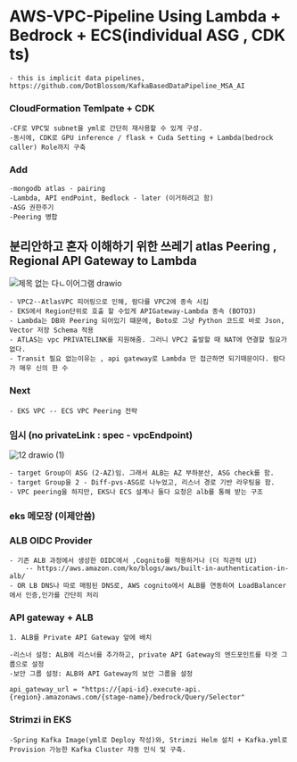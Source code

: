 # AWS-VPC-Pipeline Using Lambda + Bedrock + ECS(individual ASG , CDK ts)

    - this is implicit data pipelines, 
    https://github.com/DotBlossom/KafkaBasedDataPipeline_MSA_AI

### CloudFormation Temlpate + CDK 
    -CF로 VPC및 subnet을 yml로 간단히 재사용할 수 있게 구성.
    -동시에, CDK로 GPU inference / flask + Cuda Setting + Lambda(bedrock caller) Role까지 구축



### Add
    -mongodb atlas - pairing
    -Lambda, API endPoint, Bedlock - later (이거하려고 함)
    -ASG 권한주기
    -Peering 병합

## 분리안하고 혼자 이해하기 위한 쓰레기 atlas Peering , Regional API Gateway to Lambda

![제목 없는 다ㄴ이어그램 drawio](https://github.com/user-attachments/assets/3fb257b3-a7dd-46d5-8a4e-fe8ca13c88f0)



    - VPC2--AtlasVPC 피어링으로 인해, 람다를 VPC2에 종속 시킴
    - EKS에서 Region단위로 호출 할 수있게 APIGateway-Lambda 종속 (BOTO3)
    - Lambda는 DB와 Peering 되어있기 떄문에, Boto로 그냥 Python 코드로 바로 Json, Vector 저장 Schema 적용
    - ATLAS는 vpc PRIVATELINK를 지원해줌. 그러니 VPC2 출발할 때 NAT에 연결할 필요가 없다.
    - Transit 필요 없는이유는 , api gateway로 Lambda 만 접근하면 되기때문이다. 람다가 매우 신의 한 수

### Next
    - EKS VPC -- ECS VPC Peering 전략 


### 임시 (no privateLink : spec - vpcEndpoint)

![12 drawio (1)](https://github.com/user-attachments/assets/d093e962-2ede-4760-9a72-837fd57bdfc4)



    - target Group이 ASG (2-AZ)임. 그래서 ALB는 AZ 부하분산, ASG check를 함.
    - target Group을 2 - Diff-pvs-ASG로 나누었고, 리스너 경로 기반 라우팅을 함.
    - VPC peering을 하지만, EKS나 ECS 설계나 둘다 요청은 alb를 통해 받는 구조
    

### eks 메모장 (이제안씀)



### ALB OIDC Provider
    - 기존 ALB 과정에서 생성한 OIDC에서 ,Cognito를 적용하거나 (더 직관적 UI)
        -- https://aws.amazon.com/ko/blogs/aws/built-in-authentication-in-alb/
    - OR LB DNS나 따로 매핑된 DNS로, AWS cognito에서 ALB를 연동하여 LoadBalancer에서 인증,인가를 간단히 처리

### API gateway + ALB
    1. ALB를 Private API Gateway 앞에 배치
    
    -리스너 설정: ALB에 리스너를 추가하고, private API Gateway의 엔드포인트를 타겟 그룹으로 설정
    -보안 그룹 설정: ALB와 API Gateway의 보안 그룹을 설정
    
    api_gateway_url = "https://{api-id}.execute-api.{region}.amazonaws.com/{stage-name}/bedrock/Query/Selector"  


### Strimzi in EKS
    -Spring Kafka Image(yml로 Deploy 작성)와, Strimzi Helm 설치 + Kafka.yml로 Provision 가능한 Kafka Cluster 자동 인식 및 구축.


